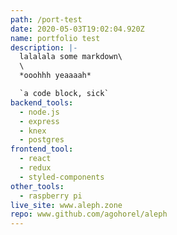 ```yaml
---
path: /port-test
date: 2020-05-03T19:02:04.920Z
name: portfolio test
description: |-
  lalalala some markdown\
  \
  *ooohhh yeaaaah*

  `a code block, sick`
backend_tools:
  - node.js
  - express
  - knex
  - postgres
frontend_tool:
  - react
  - redux
  - styled-components
other_tools:
  - raspberry pi
live_site: www.aleph.zone
repo: www.github.com/agohorel/aleph
---
```

